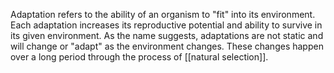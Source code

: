 Adaptation refers to the ability of an organism to "fit" into its environment. Each adaptation increases its reproductive potential and ability to survive in its given environment. As the name suggests, adaptations are not static and will change or "adapt" as the environment changes. These changes happen over a long period through the process of [[natural selection]].